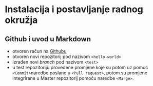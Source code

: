 # Instalacija i postavljanje radnog okružja
## Github i uvod u Markdown
- otvoren račun na [Githubu](http://www.github.com)
- otvoren novi repozitorij pod nazivom `<hello-world>` 
- izrađen novi *branch* pod nazivom `<test>`
- u test repozitoriju provedene promjene koje su potom uz pomoć `<Commit>`naredbe poslane u `<Pull request>`, potom su promjene integrirane u Master repozitorij pomoću naredbe `<Marge>`.
